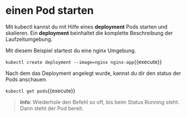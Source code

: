 <br>

# einen Pod starten

Mit kubectl kannst du mit Hilfe eines **deployment** Pods starten und skalieren. Ein **deployment** beinhaltet die komplette Beschreibung der Laufzeitumgebung. 

Mit diesem Beispiel startest du eine nginx Umgebung.

`kubectl create deployment --image=nginx nginx-app`{{execute}}

Nach dem das Deployment angelegt wurde, kannst du dir den status der Pods anschauen.

`kubectl get pods`{{execute}}

> **Info**: Wiederhole den Befehl so oft, bis beim Status Running steht. Dann steht der Pod bereit.
